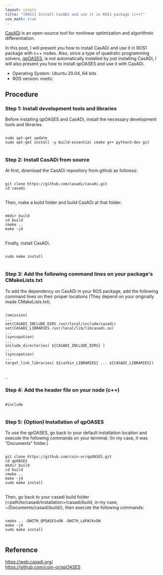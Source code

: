 ```yaml
---
layout: single
title: "[ROS1] Install CasADi and use it in ROS1 package (c++)"
use_math: true
---
```

[CasADi](https://web.casadi.org/) is an open-source tool for nonlinear optimization and algorithmic differentiation.

In this post, I will present you how to install CasADi and use it in ROS1 package with c++ nodes. Also, since a type of quadratic programming solvers, [qpOASES](https://github.com/coin-or/qpOASES), is not automatically installed by just installing CasADi, I will also present you how to install qpOASES and use it with CasADi.

* Operating System: Ubuntu 20.04, 64 bits
* ROS version: noetic

## Procedure
### Step 1: Install development tools and libraries
Before installing qpOASES and CasADi, install the necessary development tools and libraries.
<pre>
<code>
sudo apt-get update
sudo apt-get install -y build-essential cmake g++ python3-dev git
</code>
</pre>

### Step 2: Install CasADi from source
At first, download the CasADi repository from github as followss:
<pre>
<code>
git clone https://github.com/casadi/casadi.git
cd casadi
</code>
</pre>

Then, make a build folder and build CasADi at that folder.
<pre>
<code>
mkdir build
cd build
cmake ..
make -j4
</code>
</pre>

Finally, install CasADi.
<pre>
<code>
sudo make install
</code>
</pre>

### Step 3: Add the following command lines on your package's CMakeLists.txt
To add the dependency on CasADi in your ROS package, add the following command lines on their proper locations (They depend on your originally made CMakeLists.txt).
<pre>
<code>
(omission)
...
set(CASADI_INCLUDE_DIRS /usr/local/include/casadi)
set(CASADI_LIBRARIES /usr/local/lib/libcasadi.so)
...
(syncopation)
...
include_directories( ${CASADI_INCLUDE_DIRS} )
...
(syncopation)
...
target_link_libraries(<your node name> ${catkin_LIBRARIES} ... ${CASADI_LIBRARIES})
</code>
</pre>
..

### Step 4: Add the header file on your node (c++)
<pre>
<code>
#include <casadi/casadi.hpp>
</code>
</pre>

### Step 5: (Option) Installation of qpOASES
To use the qpOASES, go back to your default installation location and execute the following commands on your terminal. (In my case, it was "Documents" folder.)
<pre>
<code>
git clone https://github.com/coin-or/qpOASES.git
cd qpOASES
mkdir build
cd build
cmake ..
make -j4
sudo make install
</code>
</pre>
Then, go back to your casadi build folder (<path/to/casadi/installation>/casadi/build, in my case, ~/Documents/casadi/build/), then execute the following commands:
<pre>
<code>
cmake .. -DWITH_QPOASES=ON -DWITH_LAPACK=ON
make -j4
sudo make install
</code>
</pre>

## Reference
https://web.casadi.org/ <br>
https://github.com/coin-or/qpOASES
